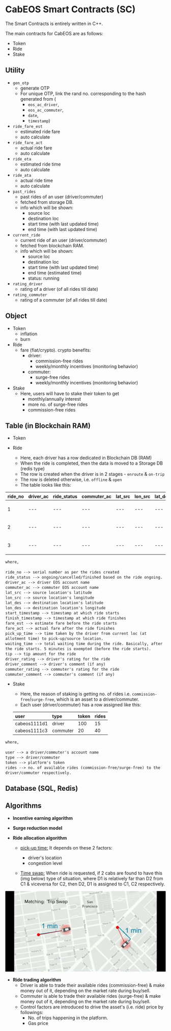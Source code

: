 # CabEOS Smart Contracts (SC)

The Smart Contracts is entirely written in C++.

The main contracts for CabEOS are as follows:

* Token
* Ride
* Stake

## Utility
* `gen_otp` 
	- generate OTP
	- For unique OTP, link the rand no. corresponding to the hash generated from (
		+ `eos_ac_driver`, 
		+ `eos_ac_commuter`, 
		+ `date`, 
		+ `timestamp`)
* `ride_fare_est`
	- estimated ride fare
	- auto calculate
* `ride_fare_act`
	- actual ride fare
	- auto calculate
* `ride_eta`
	- estimated ride time
	- auto calculate
* `ride_ata`
	- actual ride time
	- auto calculate
* `past_rides`
	- past rides of an user (driver/commuter)
	- fetched from storage DB.
	- info which will be shown:
		+ source loc
		+ destination loc
		+ start time (with last updated time)
		+ end time (with last updated time)
* `current_ride`
	- current ride of an user (driver/commuter)
	- fetched from blockchain RAM.
	- info which will be shown:
		+ source loc
		+ destination loc
		+ start time (with last updated time)
		+ end time (estimated time)
		+ status: running
* `rating_driver`
	- rating of a driver (of all rides till date)
* `rating_commuter`
	- rating of a commuter (of all rides till date)

## Object
* Token
	- inflation
	- burn
* Ride
	- fare (fiat/crypto). crypto benefits:
		+ driver:
			- commission-free rides
			- weekly/monthly incentives (monitoring behavior)
		+ commuter:
			- surge-free rides
			- weekly/monthly incentives (monitoring behavior)
* Stake
	- Here, users will have to stake their token to get
		+ monthly/annually interest
		+ more no. of surge-free rides 
		+ commission-free rides

## Table (in Blockchain RAM)
* Token

* Ride
	- Here, each driver has a row dedicated in Blockchain DB (RAM)
	- When the ride is completed, then the data is moved to a Storage DB (redis type)
	- The row is created when the driver is in 2 stages - `enroute` & `on-trip` 
	- The row is deleted otherwise, i.e. `offline` & `open`
	- The table looks like this:

|ride_no|driver_ac|ride_status|commuter_ac|lat_src|lon_src|lat_des|lon_des|start_timestamp|finish_timestamp|fare_est|fare_act|pick_up_time|waiting_time|tip|driver_rating|driver_comment|commuter_rating|commuter_comment|
|-|---|---|---|---|---|---|---|---|---|---|---|---|---|---|---|---|---|---|
|1|---|---|---|---|---|---|---|---|---|---|---|---|---|---|---|---|---|---|
|2|---|---|---|---|---|---|---|---|---|---|---|---|---|---|---|---|---|---|
|3|---|---|---|---|---|---|---|---|---|---|---|---|---|---|---|---|---|---|

```
where,

ride_no --> serial number as per the rides created
ride_status --> ongoing/cancelled/finished based on the ride ongoing.
driver_ac --> driver EOS account name
commuter_ac --> commuter EOS account name
lat_src --> source location's latitude
lon_src --> source location's longitude
lat_des --> destination location's latitude
lon_des --> destination location's longitude
start_timestamp --> timestamp at which ride starts
finish_timestamp --> timestamp at which ride finishes
fare_est --> estimate fare before the ride starts
fare_act --> actual fare after the ride finishes
pick_up_time --> time taken by the driver from current loc (at allotment time) to pick-up/source location.
waiting_time --> total waiting time during the ride. Basically, after the ride starts. 5 minutes is exempted (before the ride starts).
tip --> tip amount for the ride
driver_rating --> driver's rating for the ride
driver_comment --> driver's comment (if any)
commuter_rating --> commuter's rating for the ride
commuter_comment --> commuter's comment (if any)
```

* Stake
	- Here, the reason of staking is getting no. of rides i.e. `commission-free`/`surge-free`, which is an asset to a driver/commuter.
	- Each user (driver/commuter) has a row assigned like this:

	| user | type | token | rides |
	|------|------|-------|-------|
	| cabeos1111d1 | driver | 100 | 15 |
	| cabeos1111c3 | commuter | 20 | 40 |

```
where,

user --> a driver/commuter's account name
type --> driver/commuter
token --> platform's token
rides --> no. of available rides (commission-free/surge-free) to the driver/commuter respectively.
```


## Database (SQL, Redis)


## Algorithms
* __Incentive earning algorithm__

* __Surge reduction model__

* __Ride allocation algorithm__
	- <u>pick-up time:</u> It depends on these 2 factors:
		+ driver's location
		+ congestion level

	- <u>Time swap:</u> When ride is requested, if 2 cabs are found to have this (img below) type of situation, where D1 is relatively far than D2 from C1 & viceversa for C2, then D2, D1 is assigned to C1, C2 respectively.

<p align="center">
	<img src="./images/time_swap.jpg" alt="Time swap" width="" height="">
</p>

* __Ride trading algorithm__
	- Driver is able to trade their available rides (commission-free) & make money out of it, depending on the market rate during buy/sell.
	- Commuter is able to trade their available rides (surge-free) & make money out of it, depending on the market rate during buy/sell.
	- Control factors are introduced to drive the asset's (i.e. ride) price by followings:
		+ No. of trips happening in the platform.
		+ Gas price

	